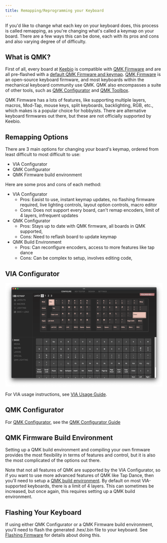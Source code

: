 ```yaml
---
title: Remapping/Reprogramming your Keyboard
---
```


If you'd like to change what each key on your keyboard does, this process is called remapping, as you're changing what's called a keymap on your board. There are a few ways this can be done, each with its pros and cons and also varying degree of of difficulty.

## What is QMK?

First of all, every board at [Keebio](https://keeb.io) is compatible with [QMK Firmware](https://qmk.fm) and are all pre-flashed with a [default QMK Firmware and keymap](default-keymaps.md). [QMK Firmware](https://qmk.fm) is an open-source keyboard firmware, and most keyboards within the mechanical keyboard community use QMK. QMK also encompasses a suite of other tools, such as [QMK Configurator](https://config.qmk.fm/) and [QMK Toolbox](https://github.com/qmk/qmk_toolbox).

QMK Firmware has a lots of features, like supporting multiple layers, macros, Mod-Tap, mouse keys, split keyboards, backlighting, RGB, etc., which makes is a popular choice for hobbyists. There are alternative keyboard firmwares out there, but these are not officially supported by Keebio.

## Remapping Options

There are 3 main options for changing your board's keymap, ordered from least difficult to most difficult to use:

- VIA Configurator
- QMK Configurator
- QMK Firmware build environment

Here are some pros and cons of each method:

- VIA Configurator
    - Pros: Easist to use, instant keymap updates, no flashing firmware required, live lighting controls, layout option controls, macro editor
    - Cons: Does not support every board, can't remap encoders, limit of 4 layers, infrequent updates
- QMK Configurator
    - Pros: Stays up to date with QMK firmware, all boards in QMK supported, 
    - Cons: Need to reflash board to update keymap
- QMK Build Environment
    - Pros: Can reconfigure encoders, access to more features like tap dance
    - Cons: Can be complex to setup, involves editing code,

## VIA Configurator

![](./assets/images/misc/via-configure.png)

For VIA usage instructions, see [VIA Usage Guide](via.md).

## QMK Configurator

For [QMK Configurator](https://config.qmk.fm), see the [QMK Configurator Guide](https://docs.qmk.fm/#/configurator_step_by_step)

## QMK Firmware Build Environment

Setting up a QMK build environment and compiling your own firmware provides the most flexibility in terms of features and control, but it is also the most complicated of the options out there.

Note that not all features of QMK are supported by the VIA Configurator, so if you want to use more advanced features of QMK like Tap Dance, then you'll need to setup a [QMK build environment](https://docs.qmk.fm/#/newbs_getting_started). By default on most VIA-supported keyboards, there is a limit of 4 layers. This can sometimes be increased, but once again, this requires setting up a QMK build environment.

## Flashing Your Keyboard

If using either QMK Configurator or a QMK Firmware build environment, you'll need to flash the generated .hex/.bin file to your keyboard. See [Flashing Firmware](flashing-firmware.md) for details about doing this.
